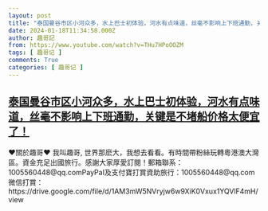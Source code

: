 ```yaml
---
layout: post
title: "泰国曼谷市区小河众多，水上巴士初体验，河水有点味道，丝毫不影响上下班通勤，关键是不堵船价格太便宜了！"
date: 2024-01-18T11:34:58.000Z
author: 趣哥記
from: https://www.youtube.com/watch?v=THu7HPoOOZM
tags: [ 趣哥记 ]
comments: True
categories: [ 趣哥记 ]
---
```

<!--1705577698000-->
[泰国曼谷市区小河众多，水上巴士初体验，河水有点味道，丝毫不影响上下班通勤，关键是不堵船价格太便宜了！](https://www.youtube.com/watch?v=THu7HPoOOZM)
------

<div>
♥關於趣哥♥ 我叫趣哥, 世界那麽大，我想去看看。有時間帶粉絲玩轉粵港澳大灣區。資金充足出國旅行。感謝大家厚愛訂閱！郵箱聯系：1005560448@qq.comPayPaI及支付寶打賞資助旅行：1005560448@qq.com微信打賞：https://drive.google.com/file/d/1AM3mW5NVryjw6w9XiK0Vxux1YQVlF4mH/view
</div>
